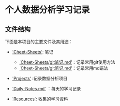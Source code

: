 # 个人数据分析学习记录

## 文件结构

下面是本项目的主要文件及其用途：
- ['Cheet-Sheets'](Cheet-Sheets): 笔记
  - ['Cheet-Sheets/git笔记.md'](Cheet-Sheets/git笔记.md)：记录常用git使用方法
  - ['Cheet-Sheets/git笔记.md'](Cheet-Sheets/Markdown.md)：记录常用md语法

- ['Projects'](Projects) :记录数据分析项目
- ['Daily-Notes.md'](Daily-Notes.md) ：每天的学习记录
- ['Resources'](Resources): 收集的学习资料
